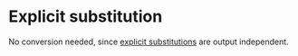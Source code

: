 # Explicit substitution

No conversion needed, since [explicit substitutions](/markup/inlines/explicit-substitutions/README.md) are output independent.
